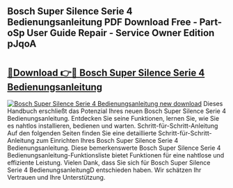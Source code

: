 ## Bosch Super Silence Serie 4 Bedienungsanleitung PDF Download Free - Part-oSp User Guide Repair - Service Owner Edition pJqoA

# <h2><a href="http://df59qp.blite.top/?on=Bosch+Super+Silence+Serie+4+Bedienungsanleitung">🔗Download 👉🔴 Bosch Super Silence Serie 4 Bedienungsanleitung</a></h2>

[![Bosch Super Silence Serie 4 Bedienungsanleitung new download](https://i.imgur.com/lujVjoI.png)](http://df59qp.blite.top/?on=Bosch+Super+Silence+Serie+4+Bedienungsanleitung)
Dieses Handbuch erschließt das Potenzial Ihres neuen Bosch Super Silence Serie 4 Bedienungsanleitung. Entdecken Sie seine Funktionen, lernen Sie, wie Sie es nahtlos installieren, bedienen und warten. Schritt-für-Schritt-Anleitung Auf den folgenden Seiten finden Sie eine detaillierte Schritt-für-Schritt-Anleitung zum Einrichten Ihres Bosch Super Silence Serie 4 Bedienungsanleitung. Diese bemerkenswerte Bosch Super Silence Serie 4 Bedienungsanleitung-Funktionsliste bietet Funktionen für eine nahtlose und effiziente Leistung. Vielen Dank, dass Sie sich für Bosch Super Silence Serie 4 BedienungsanleitungD entschieden haben. Wir schätzen Ihr Vertrauen und Ihre Unterstützung.
